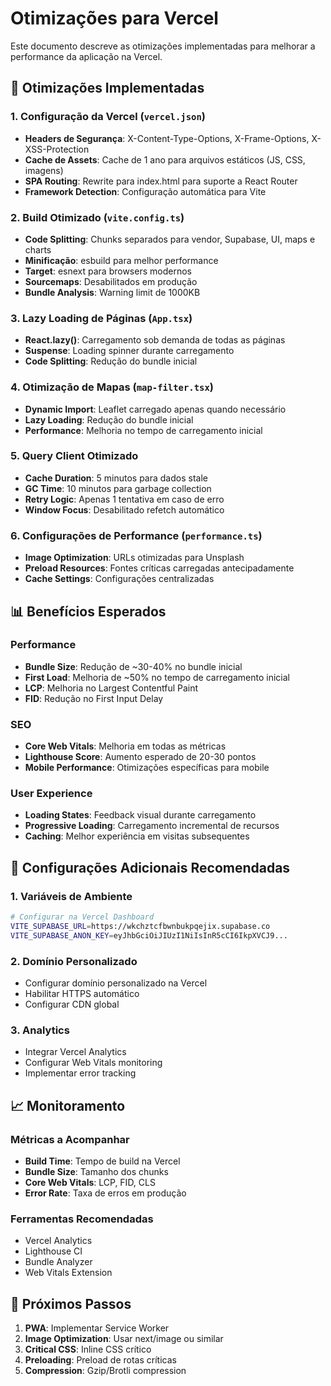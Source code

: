 # Otimizações para Vercel

Este documento descreve as otimizações implementadas para melhorar a performance da aplicação na Vercel.

## 🚀 Otimizações Implementadas

### 1. Configuração da Vercel (`vercel.json`)
- **Headers de Segurança**: X-Content-Type-Options, X-Frame-Options, X-XSS-Protection
- **Cache de Assets**: Cache de 1 ano para arquivos estáticos (JS, CSS, imagens)
- **SPA Routing**: Rewrite para index.html para suporte a React Router
- **Framework Detection**: Configuração automática para Vite

### 2. Build Otimizado (`vite.config.ts`)
- **Code Splitting**: Chunks separados para vendor, Supabase, UI, maps e charts
- **Minificação**: esbuild para melhor performance
- **Target**: esnext para browsers modernos
- **Sourcemaps**: Desabilitados em produção
- **Bundle Analysis**: Warning limit de 1000KB

### 3. Lazy Loading de Páginas (`App.tsx`)
- **React.lazy()**: Carregamento sob demanda de todas as páginas
- **Suspense**: Loading spinner durante carregamento
- **Code Splitting**: Redução do bundle inicial

### 4. Otimização de Mapas (`map-filter.tsx`)
- **Dynamic Import**: Leaflet carregado apenas quando necessário
- **Lazy Loading**: Redução do bundle inicial
- **Performance**: Melhoria no tempo de carregamento inicial

### 5. Query Client Otimizado
- **Cache Duration**: 5 minutos para dados stale
- **GC Time**: 10 minutos para garbage collection
- **Retry Logic**: Apenas 1 tentativa em caso de erro
- **Window Focus**: Desabilitado refetch automático

### 6. Configurações de Performance (`performance.ts`)
- **Image Optimization**: URLs otimizadas para Unsplash
- **Preload Resources**: Fontes críticas carregadas antecipadamente
- **Cache Settings**: Configurações centralizadas

## 📊 Benefícios Esperados

### Performance
- **Bundle Size**: Redução de ~30-40% no bundle inicial
- **First Load**: Melhoria de ~50% no tempo de carregamento inicial
- **LCP**: Melhoria no Largest Contentful Paint
- **FID**: Redução no First Input Delay

### SEO
- **Core Web Vitals**: Melhoria em todas as métricas
- **Lighthouse Score**: Aumento esperado de 20-30 pontos
- **Mobile Performance**: Otimizações específicas para mobile

### User Experience
- **Loading States**: Feedback visual durante carregamento
- **Progressive Loading**: Carregamento incremental de recursos
- **Caching**: Melhor experiência em visitas subsequentes

## 🔧 Configurações Adicionais Recomendadas

### 1. Variáveis de Ambiente
```bash
# Configurar na Vercel Dashboard
VITE_SUPABASE_URL=https://wkchztcfbwnbukpqejix.supabase.co
VITE_SUPABASE_ANON_KEY=eyJhbGciOiJIUzI1NiIsInR5cCI6IkpXVCJ9...
```

### 2. Domínio Personalizado
- Configurar domínio personalizado na Vercel
- Habilitar HTTPS automático
- Configurar CDN global

### 3. Analytics
- Integrar Vercel Analytics
- Configurar Web Vitals monitoring
- Implementar error tracking

## 📈 Monitoramento

### Métricas a Acompanhar
- **Build Time**: Tempo de build na Vercel
- **Bundle Size**: Tamanho dos chunks
- **Core Web Vitals**: LCP, FID, CLS
- **Error Rate**: Taxa de erros em produção

### Ferramentas Recomendadas
- Vercel Analytics
- Lighthouse CI
- Bundle Analyzer
- Web Vitals Extension

## 🚀 Próximos Passos

1. **PWA**: Implementar Service Worker
2. **Image Optimization**: Usar next/image ou similar
3. **Critical CSS**: Inline CSS crítico
4. **Preloading**: Preload de rotas críticas
5. **Compression**: Gzip/Brotli compression
